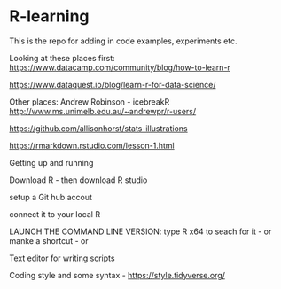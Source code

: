 # R-learning

This is the repo for adding in code examples, experiments etc.

Looking at these places first:
https://www.datacamp.com/community/blog/how-to-learn-r

https://www.dataquest.io/blog/learn-r-for-data-science/

Other places:
Andrew Robinson - icebreakR http://www.ms.unimelb.edu.au/~andrewpr/r-users/

https://github.com/allisonhorst/stats-illustrations

https://rmarkdown.rstudio.com/lesson-1.html 


Getting up and running

Download R - then download R studio

setup a Git hub accout

connect it to your local R


LAUNCH THE COMMAND LINE VERSION: type R x64 to seach for it - or manke a shortcut - or 


Text editor for writing scripts

Coding style and some syntax - https://style.tidyverse.org/


